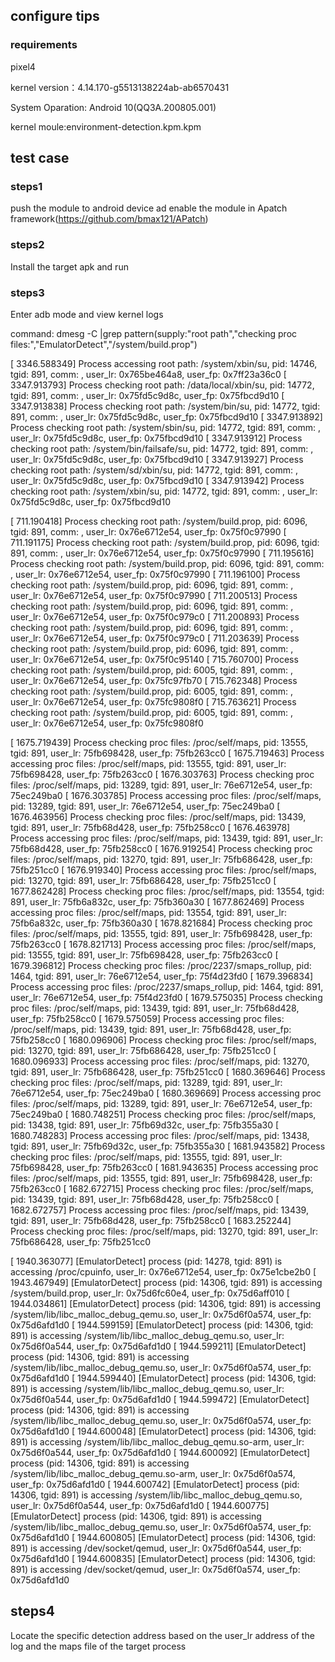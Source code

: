 ## configure tips


### requirements
pixel4 

kernel version：4.14.170-g5513138224ab-ab6570431

System Oparation: Android 10(QQ3A.200805.001)

kernel moule:environment-detection.kpm.kpm



## test case

### steps1 
push the module to android device ad enable the module in Apatch framework(https://github.com/bmax121/APatch)


### steps2
Install the target apk and run 

### steps3
Enter adb mode and view kernel logs

command: dmesg -C |grep pattern(supply:"root path","checking proc files:","EmulatorDetect","/system/build.prop")


[ 3346.588349] Process accessing root path: /system/xbin/su, pid: 14746, tgid: 891, comm: <unknown>, user_lr: 0x765be464a8, user_fp: 0x7ff23a36c0
[ 3347.913793] Process checking root path: /data/local/xbin/su, pid: 14772, tgid: 891, comm: <unknown>, user_lr: 0x75fd5c9d8c, user_fp: 0x75fbcd9d10
[ 3347.913838] Process checking root path: /system/bin/su, pid: 14772, tgid: 891, comm: <unknown>, user_lr: 0x75fd5c9d8c, user_fp: 0x75fbcd9d10
[ 3347.913892] Process checking root path: /system/sbin/su, pid: 14772, tgid: 891, comm: <unknown>, user_lr: 0x75fd5c9d8c, user_fp: 0x75fbcd9d10
[ 3347.913912] Process checking root path: /system/bin/failsafe/su, pid: 14772, tgid: 891, comm: <unknown>, user_lr: 0x75fd5c9d8c, user_fp: 0x75fbcd9d10
[ 3347.913927] Process checking root path: /system/sd/xbin/su, pid: 14772, tgid: 891, comm: <unknown>, user_lr: 0x75fd5c9d8c, user_fp: 0x75fbcd9d10
[ 3347.913942] Process checking root path: /system/xbin/su, pid: 14772, tgid: 891, comm: <unknown>, user_lr: 0x75fd5c9d8c, user_fp: 0x75fbcd9d10

[  711.190418] Process checking root path: /system/build.prop, pid: 6096, tgid: 891, comm: <unknown>, user_lr: 0x76e6712e54, user_fp: 0x75f0c97990
[  711.191175] Process checking root path: /system/build.prop, pid: 6096, tgid: 891, comm: <unknown>, user_lr: 0x76e6712e54, user_fp: 0x75f0c97990
[  711.195616] Process checking root path: /system/build.prop, pid: 6096, tgid: 891, comm: <unknown>, user_lr: 0x76e6712e54, user_fp: 0x75f0c97990
[  711.196100] Process checking root path: /system/build.prop, pid: 6096, tgid: 891, comm: <unknown>, user_lr: 0x76e6712e54, user_fp: 0x75f0c97990
[  711.200513] Process checking root path: /system/build.prop, pid: 6096, tgid: 891, comm: <unknown>, user_lr: 0x76e6712e54, user_fp: 0x75f0c979c0
[  711.200893] Process checking root path: /system/build.prop, pid: 6096, tgid: 891, comm: <unknown>, user_lr: 0x76e6712e54, user_fp: 0x75f0c979c0
[  711.203639] Process checking root path: /system/build.prop, pid: 6096, tgid: 891, comm: <unknown>, user_lr: 0x76e6712e54, user_fp: 0x75f0c95140
[  715.760700] Process checking root path: /system/build.prop, pid: 6005, tgid: 891, comm: <unknown>, user_lr: 0x76e6712e54, user_fp: 0x75fc97fb70
[  715.762348] Process checking root path: /system/build.prop, pid: 6005, tgid: 891, comm: <unknown>, user_lr: 0x76e6712e54, user_fp: 0x75fc9808f0
[  715.763621] Process checking root path: /system/build.prop, pid: 6005, tgid: 891, comm: <unknown>, user_lr: 0x76e6712e54, user_fp: 0x75fc9808f0


[ 1675.719439] Process checking proc files: /proc/self/maps, pid: 13555, tgid: 891, user_lr: 75fb698428, user_fp: 75fb263cc0
[ 1675.719463] Process accessing proc files: /proc/self/maps, pid: 13555, tgid: 891, user_lr: 75fb698428, user_fp: 75fb263cc0
[ 1676.303763] Process checking proc files: /proc/self/maps, pid: 13289, tgid: 891, user_lr: 76e6712e54, user_fp: 75ec249ba0
[ 1676.303785] Process accessing proc files: /proc/self/maps, pid: 13289, tgid: 891, user_lr: 76e6712e54, user_fp: 75ec249ba0
[ 1676.463956] Process checking proc files: /proc/self/maps, pid: 13439, tgid: 891, user_lr: 75fb68d428, user_fp: 75fb258cc0
[ 1676.463978] Process accessing proc files: /proc/self/maps, pid: 13439, tgid: 891, user_lr: 75fb68d428, user_fp: 75fb258cc0
[ 1676.919254] Process checking proc files: /proc/self/maps, pid: 13270, tgid: 891, user_lr: 75fb686428, user_fp: 75fb251cc0
[ 1676.919340] Process accessing proc files: /proc/self/maps, pid: 13270, tgid: 891, user_lr: 75fb686428, user_fp: 75fb251cc0
[ 1677.862428] Process checking proc files: /proc/self/maps, pid: 13554, tgid: 891, user_lr: 75fb6a832c, user_fp: 75fb360a30
[ 1677.862469] Process accessing proc files: /proc/self/maps, pid: 13554, tgid: 891, user_lr: 75fb6a832c, user_fp: 75fb360a30
[ 1678.821684] Process checking proc files: /proc/self/maps, pid: 13555, tgid: 891, user_lr: 75fb698428, user_fp: 75fb263cc0
[ 1678.821713] Process accessing proc files: /proc/self/maps, pid: 13555, tgid: 891, user_lr: 75fb698428, user_fp: 75fb263cc0
[ 1679.396812] Process checking proc files: /proc/2237/smaps_rollup, pid: 1464, tgid: 891, user_lr: 76e6712e54, user_fp: 75f4d23fd0
[ 1679.396834] Process accessing proc files: /proc/2237/smaps_rollup, pid: 1464, tgid: 891, user_lr: 76e6712e54, user_fp: 75f4d23fd0
[ 1679.575035] Process checking proc files: /proc/self/maps, pid: 13439, tgid: 891, user_lr: 75fb68d428, user_fp: 75fb258cc0
[ 1679.575059] Process accessing proc files: /proc/self/maps, pid: 13439, tgid: 891, user_lr: 75fb68d428, user_fp: 75fb258cc0
[ 1680.096906] Process checking proc files: /proc/self/maps, pid: 13270, tgid: 891, user_lr: 75fb686428, user_fp: 75fb251cc0
[ 1680.096933] Process accessing proc files: /proc/self/maps, pid: 13270, tgid: 891, user_lr: 75fb686428, user_fp: 75fb251cc0
[ 1680.369646] Process checking proc files: /proc/self/maps, pid: 13289, tgid: 891, user_lr: 76e6712e54, user_fp: 75ec249ba0
[ 1680.369669] Process accessing proc files: /proc/self/maps, pid: 13289, tgid: 891, user_lr: 76e6712e54, user_fp: 75ec249ba0
[ 1680.748251] Process checking proc files: /proc/self/maps, pid: 13438, tgid: 891, user_lr: 75fb69d32c, user_fp: 75fb355a30
[ 1680.748283] Process accessing proc files: /proc/self/maps, pid: 13438, tgid: 891, user_lr: 75fb69d32c, user_fp: 75fb355a30
[ 1681.943582] Process checking proc files: /proc/self/maps, pid: 13555, tgid: 891, user_lr: 75fb698428, user_fp: 75fb263cc0
[ 1681.943635] Process accessing proc files: /proc/self/maps, pid: 13555, tgid: 891, user_lr: 75fb698428, user_fp: 75fb263cc0
[ 1682.672715] Process checking proc files: /proc/self/maps, pid: 13439, tgid: 891, user_lr: 75fb68d428, user_fp: 75fb258cc0
[ 1682.672757] Process accessing proc files: /proc/self/maps, pid: 13439, tgid: 891, user_lr: 75fb68d428, user_fp: 75fb258cc0
[ 1683.252244] Process checking proc files: /proc/self/maps, pid: 13270, tgid: 891, user_lr: 75fb686428, user_fp: 75fb251cc0




[ 1940.363077] [EmulatorDetect] process <unknown> (pid: 14278, tgid: 891) is accessing /proc/cpuinfo, user_lr: 0x76e6712e54, user_fp: 0x75e1cbe2b0
[ 1943.467949] [EmulatorDetect] process <unknown> (pid: 14306, tgid: 891) is accessing /system/build.prop, user_lr: 0x75d6fc60e4, user_fp: 0x75d6aff010
[ 1944.034861] [EmulatorDetect] process <unknown> (pid: 14306, tgid: 891) is accessing /system/lib/libc_malloc_debug_qemu.so, user_lr: 0x75d6f0a574, user_fp: 0x75d6afd1d0
[ 1944.599159] [EmulatorDetect] process <unknown> (pid: 14306, tgid: 891) is accessing /system/lib/libc_malloc_debug_qemu.so, user_lr: 0x75d6f0a544, user_fp: 0x75d6afd1d0
[ 1944.599211] [EmulatorDetect] process <unknown> (pid: 14306, tgid: 891) is accessing /system/lib/libc_malloc_debug_qemu.so, user_lr: 0x75d6f0a574, user_fp: 0x75d6afd1d0
[ 1944.599440] [EmulatorDetect] process <unknown> (pid: 14306, tgid: 891) is accessing /system/lib/libc_malloc_debug_qemu.so, user_lr: 0x75d6f0a544, user_fp: 0x75d6afd1d0
[ 1944.599472] [EmulatorDetect] process <unknown> (pid: 14306, tgid: 891) is accessing /system/lib/libc_malloc_debug_qemu.so, user_lr: 0x75d6f0a574, user_fp: 0x75d6afd1d0
[ 1944.600048] [EmulatorDetect] process <unknown> (pid: 14306, tgid: 891) is accessing /system/lib/libc_malloc_debug_qemu.so-arm, user_lr: 0x75d6f0a544, user_fp: 0x75d6afd1d0
[ 1944.600092] [EmulatorDetect] process <unknown> (pid: 14306, tgid: 891) is accessing /system/lib/libc_malloc_debug_qemu.so-arm, user_lr: 0x75d6f0a574, user_fp: 0x75d6afd1d0
[ 1944.600742] [EmulatorDetect] process <unknown> (pid: 14306, tgid: 891) is accessing /system/lib/libc_malloc_debug_qemu.so, user_lr: 0x75d6f0a544, user_fp: 0x75d6afd1d0
[ 1944.600775] [EmulatorDetect] process <unknown> (pid: 14306, tgid: 891) is accessing /system/lib/libc_malloc_debug_qemu.so, user_lr: 0x75d6f0a574, user_fp: 0x75d6afd1d0
[ 1944.600805] [EmulatorDetect] process <unknown> (pid: 14306, tgid: 891) is accessing /dev/socket/qemud, user_lr: 0x75d6f0a544, user_fp: 0x75d6afd1d0
[ 1944.600835] [EmulatorDetect] process <unknown> (pid: 14306, tgid: 891) is accessing /dev/socket/qemud, user_lr: 0x75d6f0a574, user_fp: 0x75d6afd1d0


## steps4
Locate the specific detection address based on the user_lr address of the log and the maps file of the target process